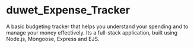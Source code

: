 # duwet_Expense_Tracker


A basic budgeting tracker that helps you understand your spending and to manage your money effectively. Its a full-stack application, built using Node.js, Mongoose, Express and EJS.
